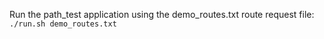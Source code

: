 Run the path_test application using the demo_routes.txt route request file:
`./run.sh demo_routes.txt`

